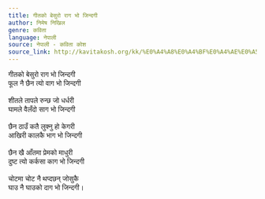 ```yaml
---
title: गीतको बेसुरो राग भो जिन्दगी
author: निमेष निखिल
genre: कविता
language: नेपाली
source: नेपाली - कविता कोश
source_link: http://kavitakosh.org/kk/%E0%A4%A8%E0%A4%BF%E0%A4%AE%E0%A5%87%E0%A4%B7_%E0%A4%A8%E0%A4%BF%E0%A4%96%E0%A4%BF%E0%A4%B2
---
```


गीतको बेसुरो राग भो जिन्दगी  
फूल नै छैन त्यो वाग भो जिन्दगी  
   
शीतले तापले रुन्छ जो धर्धरी  
घामले वैलँदो साग भो जिन्दगी  
   
छैन ठाउँ कतै लुक्नु हो केगरी  
आखिरी कालकै भाग भो जिन्दगी  
   
छैन खै आँतमा प्रेमको माधुरी  
दुष्ट त्यो कर्कसा काग भो जिन्दगी  
   
चोटमा चोट नै थप्दछन् जोसुकै  
घाउ नै घाउको दाग भो जिन्दगी।
